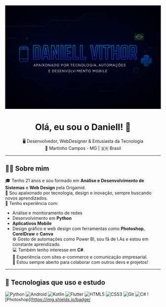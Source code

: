 ![Banner](./Banner.png)

<h1 align="center">Olá, eu sou o Daniell! 👋</h1>

<p align="center">
  🖥️ Desenvolvedor, WebDesigner & Entusiasta da Tecnologia <br/>
  📍 Martinho Campos - MG | 🇧🇷 Brasil
</p>

---

## 👨‍💻 Sobre mim

🎓 Tenho 21 anos e sou formado em **Análise e Desenvolvimento de Sistemas** e **Web Design** pela Origamid.  
🧠 Sou apaixonado por tecnologia, design e inovação, sempre buscando novos aprendizados.  
🔧 Tenho experiência com:
- Análise e monitoramento de redes
- Desenvolvimento em **Python**
- **Aplicativos Mobile**
- Design gráfico e web design com ferramentas como **Photoshop**, **CorelDraw** e **Canva**  
⚙️ Gosto de automações como Power BI, sou fã de I.As e estou em constante aprendizado.  
💻 Também tenho interesse em **C#**.  
🛒 Experiência com sites e-commerce e comunicação empresarial.  
🤝 Estou sempre aberto para colaborar com outros devs e projetos!

---

## 🚀 Tecnologias que uso e estudo

![Python](https://img.shields.io/badge/Python-3670A0?style=for-the-badge&logo=python&logoColor=ffdd54)
![Android](https://img.shields.io/badge/Android-3DDC84?style=for-the-badge&logo=android&logoColor=white)
![Kotlin](https://img.shields.io/badge/Kotlin-7F52FF?style=for-the-badge&logo=kotlin&logoColor=white)
![Flutter](https://img.shields.io/badge/Flutter-02569B?style=for-the-badge&logo=flutter&logoColor=white)
![HTML5](https://img.shields.io/badge/HTML5-E34F26?style=for-the-badge&logo=html5&logoColor=white)
![CSS3](https://img.shields.io/badge/CSS3-1572B6?style=for-the-badge&logo=css3&logoColor=white)
![Git](https://img.shields.io/badge/Git-F05032?style=for-the-badge&logo=git&logoColor=white)
![C#](https://img.shields.io/badge/C%23-239120?style=for-the-badge&logo=c-sharp&logoColor=white)
![Photoshop](https://img.shields.io/badge/